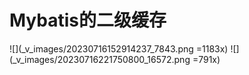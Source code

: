 # Mybatis的二级缓存
![](_v_images/20230716152914237_7843.png =1183x)
![](_v_images/20230716221750800_16572.png =791x)

